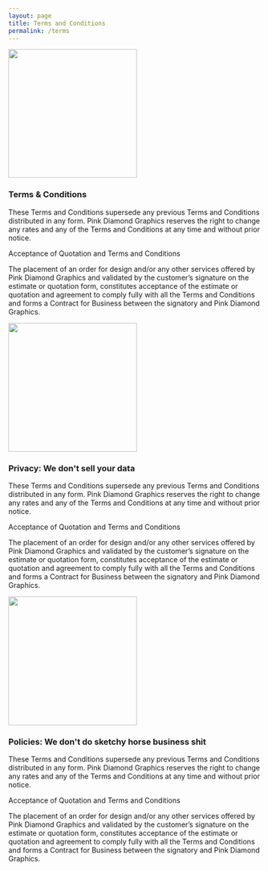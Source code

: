 ```yaml
---
layout: page
title: Terms and Conditions
permalink: /terms
---
```

<div class="container-fluid">
<div class="row py-2">
<div class="col-6 py-3" id="terms">
<img src="{{site.baseurl}}/assets/img/illustrations/Build.svg" style="width: 256px" class="p-2">
</div>
<div class="col-6 py-3">
<h3>Terms & Conditions</h3>

These Terms and Conditions supersede any previous Terms and Conditions distributed in any form. Pink Diamond Graphics reserves the right to change any rates and any of the Terms and Conditions at any time and without prior notice.

Acceptance of Quotation and Terms and Conditions

The placement of an order for design and/or any other services offered by Pink Diamond Graphics and validated by the customer’s signature on the estimate or quotation form, constitutes acceptance of the estimate or quotation and agreement to comply fully with all the Terms and Conditions and forms a Contract for Business between the signatory and Pink Diamond Graphics.
</div>

<div class="col-6 py-3" id="privacy">
<img src="{{site.baseurl}}/assets/img/illustrations/Security.svg" style="width: 256px" class="p-2">
</div>
<div class="col-6 py-3">
<h3>Privacy: We don't sell your data</h3>

These Terms and Conditions supersede any previous Terms and Conditions distributed in any form. Pink Diamond Graphics reserves the right to change any rates and any of the Terms and Conditions at any time and without prior notice.

Acceptance of Quotation and Terms and Conditions

The placement of an order for design and/or any other services offered by Pink Diamond Graphics and validated by the customer’s signature on the estimate or quotation form, constitutes acceptance of the estimate or quotation and agreement to comply fully with all the Terms and Conditions and forms a Contract for Business between the signatory and Pink Diamond Graphics.
</div>

<div class="col-6 py-3" id="policies">
<img src="{{site.baseurl}}/assets/img/illustrations/Notes.svg" style="width: 256px" class="p-2">
</div>
<div class="col-6 py-3">
<h3> Policies: We don't do sketchy horse business shit</h3>

These Terms and Conditions supersede any previous Terms and Conditions distributed in any form. Pink Diamond Graphics reserves the right to change any rates and any of the Terms and Conditions at any time and without prior notice.

Acceptance of Quotation and Terms and Conditions

The placement of an order for design and/or any other services offered by Pink Diamond Graphics and validated by the customer’s signature on the estimate or quotation form, constitutes acceptance of the estimate or quotation and agreement to comply fully with all the Terms and Conditions and forms a Contract for Business between the signatory and Pink Diamond Graphics.
</div>

</div>


